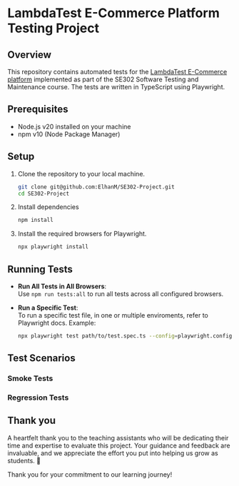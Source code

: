 # LambdaTest E-Commerce Platform Testing Project

## Overview

This repository contains automated tests for the [LambdaTest E-Commerce platform](https://ecommerce-playground.lambdatest.io/) implemented as part of the SE302 Software Testing and Maintenance course. The tests are written in TypeScript using Playwright.

## Prerequisites

- Node.js v20 installed on your machine
- npm v10 (Node Package Manager)

## Setup

1. Clone the repository to your local machine.

   ```bash
   git clone git@github.com:ElhanM/SE302-Project.git
   cd SE302-Project
   ```

2. Install dependencies

   ```bash
   npm install
   ```

3. Install the required browsers for Playwright.
   ```bash
   npx playwright install
   ```

## Running Tests

- **Run All Tests in All Browsers**:  
  Use `npm run tests:all` to run all tests across all configured browsers.

- **Run a Specific Test**:  
  To run a specific test file, in one or multiple enviroments, refer to Playwright docs. Example:
  ```bash
  npx playwright test path/to/test.spec.ts --config=playwright.config.ts --project=chromium --project=firefox --headed
  ```

## Test Scenarios

<!-- TODO -->

### Smoke Tests

### Regression Tests

## Thank you

A heartfelt thank you to the teaching assistants who will be dedicating their time and expertise to evaluate this project. Your guidance and feedback are invaluable, and we appreciate the effort you put into helping us grow as students. 🙌

Thank you for your commitment to our learning journey!
